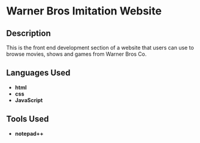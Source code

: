 <h1>Warner Bros Imitation Website</h1>

<h2>Description</h2>
This is the front end development section of a website that users can use to browse movies, shows and games from Warner Bros Co. <br />


<h2>Languages Used</h2>

- <b>html</b>
- <b>css</b>
- <b>JavaScript</b>

<h2>Tools Used</h2>

- <b>notepad++</b>
